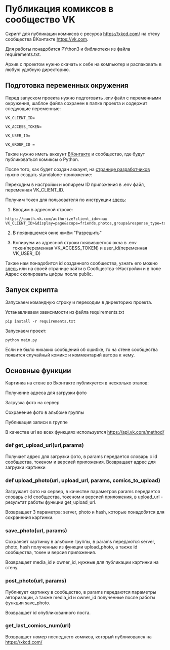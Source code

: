 # Публикация комиксов в сообщество VK

Скрипт для публикации комиксов с ресурса https://xkcd.com/ на стену сообщества ВКонтакте https://vk.com.

Для работы понадобится PYthon3 и библиотеки из файла requirements.txt.

Архив с проектом нужно скачать к себе на компьютер и распаковать в любую удобную директорию.

## Подготовка переменных окружения

Перед запуском проекта нужно подготовить .env файл с переменными окружения, шаблон файла сохранен в папке проекта и содержит следующие переменные:

```
VK_CLIENT_ID=

VK_ACCESS_TOKEN=

VK_USER_ID=

VK_GROUP_ID = 
```

Также нужно иметь аккаунт [ВКонтакте](https://vk.com) и сообщество, где будут публиковаться комиксы о Python.

После того, как будет создан аккаунт, на [странице разработчиков](https://vk.com/editapp?act=create) нужно создать standalone-приложение:

Переходим в настройки и копируем ID приложения в .env файл, переменная VK_CLIENT_ID.

Получим токен для пользователя по инструкции [здесь](https://dev.vk.com/api/access-token/implicit-flow-user):
1. Вводим в адресной строке:
```
https://oauth.vk.com/authorize?client_id=<наш VK_CLIENT_ID>&display=page&scope=friends,photos,groups&response_type=token&v=5.131&state=123456
```
2. В появившемся окне жмём "Разрешить"

3. Копируем из адресной строки появившегося окна в .env токен(переменная VK_ACCESS_TOKEN) и user_id(переменная VK_USER_ID)

Также нам понадобится id созданного сообщества, узнать его можно [здесь](https://regvk.com/id/) или на своей странице зайти в Сообщества->Настройки
и в поле Адрес скопировать цифры после public.

## Запуск скрипта

Запускаем командную строку и переходим в директорию проекта.

Устанавливаем зависимости из файла requirements.txt
```
pip install -r requirements.txt
```
Запускаем проект:
```
python main.py
```
Если не было никаких сообщений об ошибке, то на стене сообщества появится случайный комикс и комментарий автора к нему.

## Основные функции

Картинка на стене во Вконтакте публикуется в несколько этапов:

Получение адреса для загрузки фото

Загрузка фото на сервер

Сохранение фото в альбоме группы

Публикация записи в группе

В качестве url во всех функциях используется https://api.vk.com/method/

### def get_upload_url(url,params)

Получает адрес для загрузки фото, в params передается словарь с id сообщества, токеном и версией приложения.
Возвращает адрес для загрузки картинки

### def upload_photo(url, upload_url, params, comics_to_upload)

Загружает фото на сервер, в качестве параметров params передается словарь с id сообщества, токеном и версией приложения, в upload_url - результат работы функции
get_upload_url.

Возвращает 3 параметра: server, photo и hash, которые понадобятся для сохранения картинки.

### save_photo(url, params)

Сохраняет картинку в альбоме группы, в params передаются server, photo, hash полученные из функции upload_photo, а также id сообщества, токен и версия приложения.

Возвращает media_id и owner_id, нужные для публикации картинки на стену.

### post_photo(url, params)

Публикует картинку в сообщество, в params передаются параметры авторизации, а также media_id и owner_id полученные после работы функции save_photo.

Возвращает id опубликованного поста.

### get_last_comics_num(url)

Возвращает номер последнего комикса, который публиковался на https://xkcd.com/
















